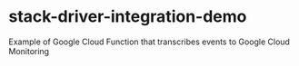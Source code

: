 # stack-driver-integration-demo

Example of Google Cloud Function that transcribes events to Google Cloud Monitoring
